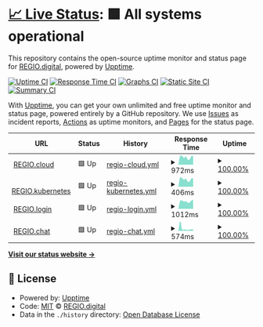 # [📈 Live Status](https://status.regio.digital): <!--live status--> **🟩 All systems operational**

This repository contains the open-source uptime monitor and status page for [REGIO.digital](https://regio.digital), powered by [Upptime](https://github.com/upptime/upptime).

[![Uptime CI](https://github.com/regiocloud/uptime/workflows/Uptime%20CI/badge.svg)](https://github.com/regiocloud/uptime/actions?query=workflow%3A%22Uptime+CI%22)
[![Response Time CI](https://github.com/regiocloud/uptime/workflows/Response%20Time%20CI/badge.svg)](https://github.com/regiocloud/uptime/actions?query=workflow%3A%22Response+Time+CI%22)
[![Graphs CI](https://github.com/regiocloud/uptime/workflows/Graphs%20CI/badge.svg)](https://github.com/regiocloud/uptime/actions?query=workflow%3A%22Graphs+CI%22)
[![Static Site CI](https://github.com/regiocloud/uptime/workflows/Static%20Site%20CI/badge.svg)](https://github.com/regiocloud/uptime/actions?query=workflow%3A%22Static+Site+CI%22)
[![Summary CI](https://github.com/regiocloud/uptime/workflows/Summary%20CI/badge.svg)](https://github.com/regiocloud/uptime/actions?query=workflow%3A%22Summary+CI%22)

With [Upptime](https://upptime.js.org), you can get your own unlimited and free uptime monitor and status page, powered entirely by a GitHub repository. We use [Issues](https://github.com/regiocloud/uptime/issues) as incident reports, [Actions](https://github.com/regiocloud/uptime/actions) as uptime monitors, and [Pages](https://status.regio.digital) for the status page.

<!--start: status pages-->
<!-- This summary is generated by Upptime (https://github.com/upptime/upptime) -->
<!-- Do not edit this manually, your changes will be overwritten -->
<!-- prettier-ignore -->
| URL | Status | History | Response Time | Uptime |
| --- | ------ | ------- | ------------- | ------ |
| <img alt="" src="https://icons.duckduckgo.com/ip3/a.regiocloud.tech.ico" height="13"> [REGIO.cloud](https://a.regiocloud.tech) | 🟩 Up | [regio-cloud.yml](https://github.com/regiocloud/status/commits/HEAD/history/regio-cloud.yml) | <details><summary><img alt="Response time graph" src="./graphs/regio-cloud/response-time-week.png" height="20"> 972ms</summary><br><a href="https://status.regio.digital/history/regio-cloud"><img alt="Response time 1031" src="https://img.shields.io/endpoint?url=https%3A%2F%2Fraw.githubusercontent.com%2Fregiocloud%2Fstatus%2FHEAD%2Fapi%2Fregio-cloud%2Fresponse-time.json"></a><br><a href="https://status.regio.digital/history/regio-cloud"><img alt="24-hour response time 865" src="https://img.shields.io/endpoint?url=https%3A%2F%2Fraw.githubusercontent.com%2Fregiocloud%2Fstatus%2FHEAD%2Fapi%2Fregio-cloud%2Fresponse-time-day.json"></a><br><a href="https://status.regio.digital/history/regio-cloud"><img alt="7-day response time 972" src="https://img.shields.io/endpoint?url=https%3A%2F%2Fraw.githubusercontent.com%2Fregiocloud%2Fstatus%2FHEAD%2Fapi%2Fregio-cloud%2Fresponse-time-week.json"></a><br><a href="https://status.regio.digital/history/regio-cloud"><img alt="30-day response time 1031" src="https://img.shields.io/endpoint?url=https%3A%2F%2Fraw.githubusercontent.com%2Fregiocloud%2Fstatus%2FHEAD%2Fapi%2Fregio-cloud%2Fresponse-time-month.json"></a><br><a href="https://status.regio.digital/history/regio-cloud"><img alt="1-year response time 1031" src="https://img.shields.io/endpoint?url=https%3A%2F%2Fraw.githubusercontent.com%2Fregiocloud%2Fstatus%2FHEAD%2Fapi%2Fregio-cloud%2Fresponse-time-year.json"></a></details> | <details><summary><a href="https://status.regio.digital/history/regio-cloud">100.00%</a></summary><a href="https://status.regio.digital/history/regio-cloud"><img alt="All-time uptime 100.00%" src="https://img.shields.io/endpoint?url=https%3A%2F%2Fraw.githubusercontent.com%2Fregiocloud%2Fstatus%2FHEAD%2Fapi%2Fregio-cloud%2Fuptime.json"></a><br><a href="https://status.regio.digital/history/regio-cloud"><img alt="24-hour uptime 100.00%" src="https://img.shields.io/endpoint?url=https%3A%2F%2Fraw.githubusercontent.com%2Fregiocloud%2Fstatus%2FHEAD%2Fapi%2Fregio-cloud%2Fuptime-day.json"></a><br><a href="https://status.regio.digital/history/regio-cloud"><img alt="7-day uptime 100.00%" src="https://img.shields.io/endpoint?url=https%3A%2F%2Fraw.githubusercontent.com%2Fregiocloud%2Fstatus%2FHEAD%2Fapi%2Fregio-cloud%2Fuptime-week.json"></a><br><a href="https://status.regio.digital/history/regio-cloud"><img alt="30-day uptime 100.00%" src="https://img.shields.io/endpoint?url=https%3A%2F%2Fraw.githubusercontent.com%2Fregiocloud%2Fstatus%2FHEAD%2Fapi%2Fregio-cloud%2Fuptime-month.json"></a><br><a href="https://status.regio.digital/history/regio-cloud"><img alt="1-year uptime 100.00%" src="https://img.shields.io/endpoint?url=https%3A%2F%2Fraw.githubusercontent.com%2Fregiocloud%2Fstatus%2FHEAD%2Fapi%2Fregio-cloud%2Fuptime-year.json"></a></details>
| <img alt="" src="https://icons.duckduckgo.com/ip3/dashboard.okeanos.tech.ico" height="13"> [REGIO.kubernetes](https://dashboard.okeanos.tech) | 🟩 Up | [regio-kubernetes.yml](https://github.com/regiocloud/status/commits/HEAD/history/regio-kubernetes.yml) | <details><summary><img alt="Response time graph" src="./graphs/regio-kubernetes/response-time-week.png" height="20"> 406ms</summary><br><a href="https://status.regio.digital/history/regio-kubernetes"><img alt="Response time 437" src="https://img.shields.io/endpoint?url=https%3A%2F%2Fraw.githubusercontent.com%2Fregiocloud%2Fstatus%2FHEAD%2Fapi%2Fregio-kubernetes%2Fresponse-time.json"></a><br><a href="https://status.regio.digital/history/regio-kubernetes"><img alt="24-hour response time 305" src="https://img.shields.io/endpoint?url=https%3A%2F%2Fraw.githubusercontent.com%2Fregiocloud%2Fstatus%2FHEAD%2Fapi%2Fregio-kubernetes%2Fresponse-time-day.json"></a><br><a href="https://status.regio.digital/history/regio-kubernetes"><img alt="7-day response time 406" src="https://img.shields.io/endpoint?url=https%3A%2F%2Fraw.githubusercontent.com%2Fregiocloud%2Fstatus%2FHEAD%2Fapi%2Fregio-kubernetes%2Fresponse-time-week.json"></a><br><a href="https://status.regio.digital/history/regio-kubernetes"><img alt="30-day response time 437" src="https://img.shields.io/endpoint?url=https%3A%2F%2Fraw.githubusercontent.com%2Fregiocloud%2Fstatus%2FHEAD%2Fapi%2Fregio-kubernetes%2Fresponse-time-month.json"></a><br><a href="https://status.regio.digital/history/regio-kubernetes"><img alt="1-year response time 437" src="https://img.shields.io/endpoint?url=https%3A%2F%2Fraw.githubusercontent.com%2Fregiocloud%2Fstatus%2FHEAD%2Fapi%2Fregio-kubernetes%2Fresponse-time-year.json"></a></details> | <details><summary><a href="https://status.regio.digital/history/regio-kubernetes">100.00%</a></summary><a href="https://status.regio.digital/history/regio-kubernetes"><img alt="All-time uptime 100.00%" src="https://img.shields.io/endpoint?url=https%3A%2F%2Fraw.githubusercontent.com%2Fregiocloud%2Fstatus%2FHEAD%2Fapi%2Fregio-kubernetes%2Fuptime.json"></a><br><a href="https://status.regio.digital/history/regio-kubernetes"><img alt="24-hour uptime 100.00%" src="https://img.shields.io/endpoint?url=https%3A%2F%2Fraw.githubusercontent.com%2Fregiocloud%2Fstatus%2FHEAD%2Fapi%2Fregio-kubernetes%2Fuptime-day.json"></a><br><a href="https://status.regio.digital/history/regio-kubernetes"><img alt="7-day uptime 100.00%" src="https://img.shields.io/endpoint?url=https%3A%2F%2Fraw.githubusercontent.com%2Fregiocloud%2Fstatus%2FHEAD%2Fapi%2Fregio-kubernetes%2Fuptime-week.json"></a><br><a href="https://status.regio.digital/history/regio-kubernetes"><img alt="30-day uptime 100.00%" src="https://img.shields.io/endpoint?url=https%3A%2F%2Fraw.githubusercontent.com%2Fregiocloud%2Fstatus%2FHEAD%2Fapi%2Fregio-kubernetes%2Fuptime-month.json"></a><br><a href="https://status.regio.digital/history/regio-kubernetes"><img alt="1-year uptime 100.00%" src="https://img.shields.io/endpoint?url=https%3A%2F%2Fraw.githubusercontent.com%2Fregiocloud%2Fstatus%2FHEAD%2Fapi%2Fregio-kubernetes%2Fuptime-year.json"></a></details>
| <img alt="" src="https://icons.duckduckgo.com/ip3/auth.regio.digital.ico" height="13"> [REGIO.login](https://auth.regio.digital) | 🟩 Up | [regio-login.yml](https://github.com/regiocloud/status/commits/HEAD/history/regio-login.yml) | <details><summary><img alt="Response time graph" src="./graphs/regio-login/response-time-week.png" height="20"> 1012ms</summary><br><a href="https://status.regio.digital/history/regio-login"><img alt="Response time 1041" src="https://img.shields.io/endpoint?url=https%3A%2F%2Fraw.githubusercontent.com%2Fregiocloud%2Fstatus%2FHEAD%2Fapi%2Fregio-login%2Fresponse-time.json"></a><br><a href="https://status.regio.digital/history/regio-login"><img alt="24-hour response time 883" src="https://img.shields.io/endpoint?url=https%3A%2F%2Fraw.githubusercontent.com%2Fregiocloud%2Fstatus%2FHEAD%2Fapi%2Fregio-login%2Fresponse-time-day.json"></a><br><a href="https://status.regio.digital/history/regio-login"><img alt="7-day response time 1012" src="https://img.shields.io/endpoint?url=https%3A%2F%2Fraw.githubusercontent.com%2Fregiocloud%2Fstatus%2FHEAD%2Fapi%2Fregio-login%2Fresponse-time-week.json"></a><br><a href="https://status.regio.digital/history/regio-login"><img alt="30-day response time 1041" src="https://img.shields.io/endpoint?url=https%3A%2F%2Fraw.githubusercontent.com%2Fregiocloud%2Fstatus%2FHEAD%2Fapi%2Fregio-login%2Fresponse-time-month.json"></a><br><a href="https://status.regio.digital/history/regio-login"><img alt="1-year response time 1041" src="https://img.shields.io/endpoint?url=https%3A%2F%2Fraw.githubusercontent.com%2Fregiocloud%2Fstatus%2FHEAD%2Fapi%2Fregio-login%2Fresponse-time-year.json"></a></details> | <details><summary><a href="https://status.regio.digital/history/regio-login">100.00%</a></summary><a href="https://status.regio.digital/history/regio-login"><img alt="All-time uptime 100.00%" src="https://img.shields.io/endpoint?url=https%3A%2F%2Fraw.githubusercontent.com%2Fregiocloud%2Fstatus%2FHEAD%2Fapi%2Fregio-login%2Fuptime.json"></a><br><a href="https://status.regio.digital/history/regio-login"><img alt="24-hour uptime 100.00%" src="https://img.shields.io/endpoint?url=https%3A%2F%2Fraw.githubusercontent.com%2Fregiocloud%2Fstatus%2FHEAD%2Fapi%2Fregio-login%2Fuptime-day.json"></a><br><a href="https://status.regio.digital/history/regio-login"><img alt="7-day uptime 100.00%" src="https://img.shields.io/endpoint?url=https%3A%2F%2Fraw.githubusercontent.com%2Fregiocloud%2Fstatus%2FHEAD%2Fapi%2Fregio-login%2Fuptime-week.json"></a><br><a href="https://status.regio.digital/history/regio-login"><img alt="30-day uptime 100.00%" src="https://img.shields.io/endpoint?url=https%3A%2F%2Fraw.githubusercontent.com%2Fregiocloud%2Fstatus%2FHEAD%2Fapi%2Fregio-login%2Fuptime-month.json"></a><br><a href="https://status.regio.digital/history/regio-login"><img alt="1-year uptime 100.00%" src="https://img.shields.io/endpoint?url=https%3A%2F%2Fraw.githubusercontent.com%2Fregiocloud%2Fstatus%2FHEAD%2Fapi%2Fregio-login%2Fuptime-year.json"></a></details>
| <img alt="" src="https://icons.duckduckgo.com/ip3/element.regio.chat.ico" height="13"> [REGIO.chat](https://element.regio.chat) | 🟩 Up | [regio-chat.yml](https://github.com/regiocloud/status/commits/HEAD/history/regio-chat.yml) | <details><summary><img alt="Response time graph" src="./graphs/regio-chat/response-time-week.png" height="20"> 574ms</summary><br><a href="https://status.regio.digital/history/regio-chat"><img alt="Response time 1034" src="https://img.shields.io/endpoint?url=https%3A%2F%2Fraw.githubusercontent.com%2Fregiocloud%2Fstatus%2FHEAD%2Fapi%2Fregio-chat%2Fresponse-time.json"></a><br><a href="https://status.regio.digital/history/regio-chat"><img alt="24-hour response time 523" src="https://img.shields.io/endpoint?url=https%3A%2F%2Fraw.githubusercontent.com%2Fregiocloud%2Fstatus%2FHEAD%2Fapi%2Fregio-chat%2Fresponse-time-day.json"></a><br><a href="https://status.regio.digital/history/regio-chat"><img alt="7-day response time 574" src="https://img.shields.io/endpoint?url=https%3A%2F%2Fraw.githubusercontent.com%2Fregiocloud%2Fstatus%2FHEAD%2Fapi%2Fregio-chat%2Fresponse-time-week.json"></a><br><a href="https://status.regio.digital/history/regio-chat"><img alt="30-day response time 1034" src="https://img.shields.io/endpoint?url=https%3A%2F%2Fraw.githubusercontent.com%2Fregiocloud%2Fstatus%2FHEAD%2Fapi%2Fregio-chat%2Fresponse-time-month.json"></a><br><a href="https://status.regio.digital/history/regio-chat"><img alt="1-year response time 1034" src="https://img.shields.io/endpoint?url=https%3A%2F%2Fraw.githubusercontent.com%2Fregiocloud%2Fstatus%2FHEAD%2Fapi%2Fregio-chat%2Fresponse-time-year.json"></a></details> | <details><summary><a href="https://status.regio.digital/history/regio-chat">100.00%</a></summary><a href="https://status.regio.digital/history/regio-chat"><img alt="All-time uptime 100.00%" src="https://img.shields.io/endpoint?url=https%3A%2F%2Fraw.githubusercontent.com%2Fregiocloud%2Fstatus%2FHEAD%2Fapi%2Fregio-chat%2Fuptime.json"></a><br><a href="https://status.regio.digital/history/regio-chat"><img alt="24-hour uptime 100.00%" src="https://img.shields.io/endpoint?url=https%3A%2F%2Fraw.githubusercontent.com%2Fregiocloud%2Fstatus%2FHEAD%2Fapi%2Fregio-chat%2Fuptime-day.json"></a><br><a href="https://status.regio.digital/history/regio-chat"><img alt="7-day uptime 100.00%" src="https://img.shields.io/endpoint?url=https%3A%2F%2Fraw.githubusercontent.com%2Fregiocloud%2Fstatus%2FHEAD%2Fapi%2Fregio-chat%2Fuptime-week.json"></a><br><a href="https://status.regio.digital/history/regio-chat"><img alt="30-day uptime 100.00%" src="https://img.shields.io/endpoint?url=https%3A%2F%2Fraw.githubusercontent.com%2Fregiocloud%2Fstatus%2FHEAD%2Fapi%2Fregio-chat%2Fuptime-month.json"></a><br><a href="https://status.regio.digital/history/regio-chat"><img alt="1-year uptime 100.00%" src="https://img.shields.io/endpoint?url=https%3A%2F%2Fraw.githubusercontent.com%2Fregiocloud%2Fstatus%2FHEAD%2Fapi%2Fregio-chat%2Fuptime-year.json"></a></details>

<!--end: status pages-->

[**Visit our status website →**](https://status.regio.digital)

## 📄 License

- Powered by: [Upptime](https://github.com/upptime/upptime)
- Code: [MIT](./LICENSE) © [REGIO.digital](https://regio.digital)
- Data in the `./history` directory: [Open Database License](https://opendatacommons.org/licenses/odbl/1-0/)
